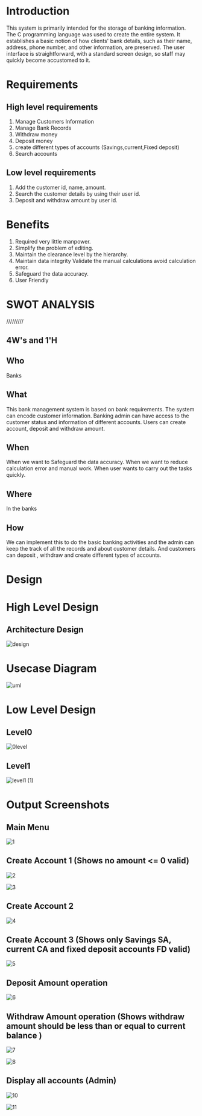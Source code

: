 # Introduction

This system is primarily intended for the storage of banking information. The C programming language was used to create the entire system. It establishes a basic notion of how clients' bank details, such as their name, address, phone number, and other information, are preserved. The user interface is straightforward, with a standard screen design, so staff may quickly become accustomed to it.

# Requirements

## High level requirements
1. Manage Customers Information
2. Manage Bank Records
3. Withdraw money
4. Deposit money
5. create different types of accounts (Savings,current,Fixed deposit)
6. Search accounts

## Low level requirements
1. Add the customer id, name, amount.
2. Search the customer details by using their user id.
3. Deposit and withdraw amount by user id.


# Benefits

1. Required very little manpower.
2. Simplify the problem of editing.
3. Maintain the clearance level by the hierarchy.
4. Maintain data integrity Validate the manual calculations avoid calculation error.
5. Safeguard the data accuracy.
6. User Friendly


# SWOT ANALYSIS
/////////

## 4W's and 1'H

## Who
Banks
## What
This bank management system is based on bank requirements. The system can encode customer information. Banking admin can have access to the customer status and information of different accounts. Users can create account, deposit and withdraw amount.

## When
When we want to Safeguard the data accuracy.
When we want to reduce calculation error and manual work.
When user wants to carry out the tasks quickly.


## Where
In the banks 

## How

We can implement this to do the basic banking activities and the admin can keep the track of all the records and about customer details. And customers can deposit , withdraw and create different types of accounts.


# Design 
# High Level Design

## Architecture Design

![design](https://user-images.githubusercontent.com/98818228/152687123-10db9ae7-3db2-42cd-859a-c5742ac9933e.PNG)


# Usecase Diagram
![uml](https://user-images.githubusercontent.com/98818228/152687161-9e8c8aec-0ee0-498b-9ba7-daf259c0824a.jpg)


# Low Level Design
## Level0
![0level](https://user-images.githubusercontent.com/98818228/152687175-0d825cfe-bf38-41f0-b027-7eb704b3f920.jpg)



## Level1

![level1 (1)](https://user-images.githubusercontent.com/98818228/152687185-71dcb9fc-1e8c-45b5-9ad8-80fe5c36c7db.jpg)


# Output Screenshots
## Main Menu

![1](https://user-images.githubusercontent.com/98818228/153588345-f3fc4d86-7732-4ea4-8431-291d604d6e62.PNG)

## Create Account 1 (Shows no amount <= 0 valid)

![2](https://user-images.githubusercontent.com/98818228/153588367-623e984e-8381-4fe2-a709-a9f9a811edb3.PNG)


![3](https://user-images.githubusercontent.com/98818228/153588387-fc823219-7d59-46fc-a80b-51fbddc89436.PNG)

## Create Account 2 

![4](https://user-images.githubusercontent.com/98818228/153588399-8082d4f5-65fc-4d4e-b3c1-c4c1eb187f5e.PNG)

## Create Account 3 (Shows only Savings SA, current CA and fixed deposit accounts FD valid)

![5](https://user-images.githubusercontent.com/98818228/153588411-dab86b08-a2ed-4f3f-878d-3bff268f5b9a.PNG)

## Deposit Amount operation

![6](https://user-images.githubusercontent.com/98818228/153588459-25b98fd9-28d2-4730-897a-7fb1e1963ec4.PNG)

## Withdraw Amount operation (Shows withdraw amount should be less than or equal to current balance )

![7](https://user-images.githubusercontent.com/98818228/153588475-2cdec2e3-163b-4643-b170-9232cd521b3b.PNG)

![8](https://user-images.githubusercontent.com/98818228/153588488-7f63a377-49d1-4558-bb37-0da7f926dbb0.PNG)

## Display all accounts (Admin)

![10](https://user-images.githubusercontent.com/98818228/153588508-d0c575c3-82ae-4ac7-a482-fc547e95a20d.PNG)

![11](https://user-images.githubusercontent.com/98818228/153588542-1e52a25f-2229-46af-a582-fde3b6705300.PNG)